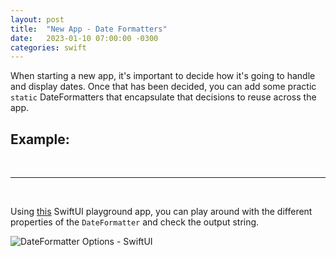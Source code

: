 ```yaml
---
layout: post
title:  "New App - Date Formatters"
date:   2023-01-10 07:00:00 -0300
categories: swift
---
```


When starting a new app, it's important to decide how it's going to handle and display dates. Once that has been decided, you can add some practic `static` DateFormatters that encapsulate that decisions to reuse across the app.

## Example:

<script src="https://gist.github.com/mdb1/0ea1b3b7e2ddf7c669b84302194b4824.js"></script>

<br>

---

<br>

Using [this](https://github.com/mdb1/DateFormatterOptions) SwiftUI playground app, you can play around with the different properties of the `DateFormatter` and check the output string.

![DateFormatter Options - SwiftUI](https://github.com/mdb1/DateFormatterOptions/raw/main/resources/date_formatter.gif)

